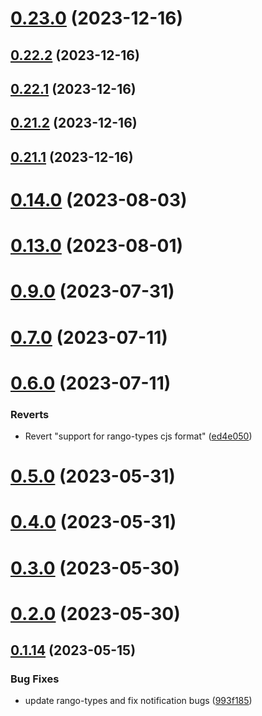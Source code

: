 # [0.23.0](https://github.com/yeager-eren/rango-client/compare/provider-frontier@0.22.2...provider-frontier@0.23.0) (2023-12-16)



## [0.22.2](https://github.com/yeager-eren/rango-client/compare/provider-frontier@0.22.1...provider-frontier@0.22.2) (2023-12-16)



## [0.22.1](https://github.com/yeager-eren/rango-client/compare/provider-frontier@0.21.2...provider-frontier@0.22.1) (2023-12-16)



## [0.21.2](https://github.com/yeager-eren/rango-client/compare/provider-frontier@0.21.1-next.68...provider-frontier@0.21.2) (2023-12-16)



## [0.21.1](https://github.com/yeager-eren/rango-client/compare/provider-frontier@0.22.0...provider-frontier@0.21.1) (2023-12-16)



# [0.14.0](https://github.com/rango-exchange/rango-client/compare/provider-frontier@0.13.0...provider-frontier@0.14.0) (2023-08-03)



# [0.13.0](https://github.com/rango-exchange/rango-client/compare/provider-frontier@0.12.0...provider-frontier@0.13.0) (2023-08-01)



# [0.9.0](https://github.com/rango-exchange/rango-client/compare/provider-frontier@0.8.0...provider-frontier@0.9.0) (2023-07-31)



# [0.7.0](https://github.com/rango-exchange/rango-client/compare/provider-frontier@0.6.0...provider-frontier@0.7.0) (2023-07-11)



# [0.6.0](https://github.com/rango-exchange/rango-client/compare/provider-frontier@0.5.0...provider-frontier@0.6.0) (2023-07-11)


### Reverts

* Revert "support for rango-types cjs format" ([ed4e050](https://github.com/rango-exchange/rango-client/commit/ed4e050bfc0dcde7aeffa6b0d73b02080a5721eb))



# [0.5.0](https://github.com/rango-exchange/rango-client/compare/provider-frontier@0.4.0...provider-frontier@0.5.0) (2023-05-31)



# [0.4.0](https://github.com/rango-exchange/rango-client/compare/provider-frontier@0.3.0...provider-frontier@0.4.0) (2023-05-31)



# [0.3.0](https://github.com/rango-exchange/rango-client/compare/provider-frontier@0.2.0...provider-frontier@0.3.0) (2023-05-30)



# [0.2.0](https://github.com/rango-exchange/rango-client/compare/provider-frontier@0.1.15...provider-frontier@0.2.0) (2023-05-30)



## [0.1.14](https://github.com/rango-exchange/rango-client/compare/provider-frontier@0.1.13...provider-frontier@0.1.14) (2023-05-15)


### Bug Fixes

* update rango-types and fix notification bugs ([993f185](https://github.com/rango-exchange/rango-client/commit/993f185e0b8c5e5e15a2c65ba2d85d1f9c8daa90))



